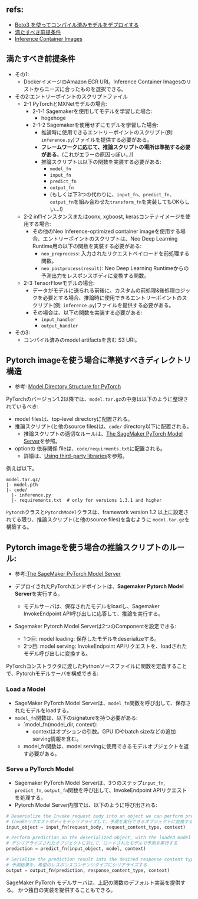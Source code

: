 ## refs:

- [Boto3 を使ってコンパイル済みモデルをデプロイする](https://docs.aws.amazon.com/ja_jp/sagemaker/latest/dg/neo-deployment-hosting-services-boto3.html)
- [満たすべき前提条件](https://docs.aws.amazon.com/sagemaker/latest/dg/neo-deployment-hosting-services-prerequisites.html)
- [Inference Container Images](https://docs.aws.amazon.com/sagemaker/latest/dg/neo-deployment-hosting-services-container-images.html)

## 満たすべき前提条件

- その1:
  - DockerイメージのAmazon ECR URI。Inference Container Imagesのリストからニーズに合ったものを選択できる。
- その2:エントリーポイントのスクリプトファイル
  - 2-1 PyTorchとMXNetモデルの場合:
    - 2-1-1 Sagemakerを使用してモデルを学習した場合:
      - hogehoge
    - 2-1-2 Sagemakerを使用せずにモデルを学習した場合:
      - 推論時に使用できるエントリーポイントのスクリプト(例: `inference.py`)ファイルを提供する必要がある。
      - **フレームワークに応じて、推論スクリプトの場所は準拠する必要がある**。(これがエラーの原因っぽい...!)
      - 推論スクリプトは以下の関数を実装する必要がある:
        - `model_fn`
        - `input_fn`
        - `predict_fn`
        - `output_fn`
        - (もしくは下3つの代わりに、`input_fn`、`predict_fn`、`output_fn`を組み合わせた`transform_fn`を実装してもOKらしい...!)
  - 2-2 inf1インスタンスまたはoonx, xgboost, kerasコンテナイメージを使用する場合:
    - その他のNeo Inference-optimized container imageを使用する場合、エントリーポイントのスクリプトは、Neo Deep Learning Runtime用の以下の関数を実装する必要がある:
      - `neo_preprocess`: 入力されたリクエストペイロードを前処理する関数。
      - `neo_postprocess(result)`: Neo Deep Learning Runtimeからの予測出力をレスポンスボディに変換する関数。
  - 2-3 TensorFlowモデルの場合:
    - データがモデルに送られる前後に、カスタムの前処理&後処理ロジックを必要とする場合、推論時に使用できるエントリーポイントのスクリプト(例: `inference.py`)ファイルを提供する必要がある。
    - その場合は、以下の関数を実装する必要がある:
      - `input_handler`
      - `output_handler`
- その3:
  - コンパイル済みのmodel artifactsを含む S3 URI。

## Pytorch imageを使う場合に準拠すべきディレクトリ構造

- 参考: [Model Directory Structure for PyTorch](https://sagemaker.readthedocs.io/en/stable/frameworks/pytorch/using_pytorch.html#model-directory-structure)

PyTorchのバージョン1.2以降では、`model.tar.gz`の中身は以下のように整理されているべき:

- model filesは、top-level directoryに配置される。
- 推論スクリプト(と他のsource files)は、`code/` directory以下に配置される。
  - 推論スクリプトの適切なルールは、[The SageMaker PyTorch Model Server](https://sagemaker.readthedocs.io/en/stable/frameworks/pytorch/using_pytorch.html#id4)を参照。
- optionの 依存関係 fileは、`code/requirments.txt`に配置される。
  - 詳細は、[Using third-party libraries](https://sagemaker.readthedocs.io/en/stable/frameworks/pytorch/using_pytorch.html#using-third-party-libraries)を参照。

例えば以下。

```
model.tar.gz/
|- model.pth
|- code/
  |- inference.py
  |- requirements.txt  # only for versions 1.3.1 and higher
```
  
`Pytorch`クラスと`PytorchModel`クラスは、framework version 1.2 以上に設定されてる限り、推論スクリプト(と他のsource files)を含むように `model.tar.gz`を構築する。


## Pytorch imageを使う場合の推論スクリプトのルール:

- 参考:[The SageMaker PyTorch Model Server](https://sagemaker.readthedocs.io/en/stable/frameworks/pytorch/using_pytorch.html#id4)

- デプロイされたPyTorchエンドポイントは、**Sagemaker Pytorch Model Server**を実行する。
  - モデルサーバは、保存されたモデルをloadし、Sagemaker InvokeEndpoint API呼び出しに応答して、推論を実行する。
- Sagemaker Pytorch Model Serverは2つのComponentを設定できる:
  - 1つ目: model loading: 保存したモデルをdeserializeする。
  - 2つ目: model serving: InvokeEndpoint APIリクエストを、loadされたモデル呼び出しに変換する。
  
PyTorchコンストラクタに渡したPythonソースファイルに関数を定義することで、Pytorchモデルサーバを構成できる:

###  Load a Model

- SageMaker PyTorch Model Serverは、`model_fn`関数を呼び出して、保存されたモデルをloadする。
- `model_fn`関数は、以下のsignatureを持つ必要がある:
  - `model_fn(model_dir, context):
    - contextはオプションの引数。GPU IDやbatch sizeなどの追加serving情報を含む。
  - model_fn関数は、model servingに使用できるモデルオブジェクトを返す必要がある。

### Serve a PyTorch Model

- Sagemaker PyTorch Model Serverは、3つのステップ`input_fn`, `predict_fn`, `output_fn`関数を呼び出して、InvokeEndpoint APIリクエストを処理する。
- Pytorch Model Server内部では、以下のように呼び出される:

```python
# Deserialize the Invoke request body into an object we can perform prediction on
# Invokeリクエストボディをデシリアライズして、予測を実行できるオブジェクトに変換する
input_object = input_fn(request_body, request_content_type, context)

# Perform prediction on the deserialized object, with the loaded model
# デシリアライズされたオブジェクトに対して、ロードされたモデルで予測を実行する
prediction = predict_fn(input_object, model, context)

# Serialize the prediction result into the desired response content type
# 予測結果を、希望のレスポンスコンテンツタイプにシリアライズする
output = output_fn(prediction, response_content_type, context)
```

SageMaker PyTorch モデルサーバは、上記の関数のデフォルト実装を提供する。
かつ独自の実装を提供することもできる。
